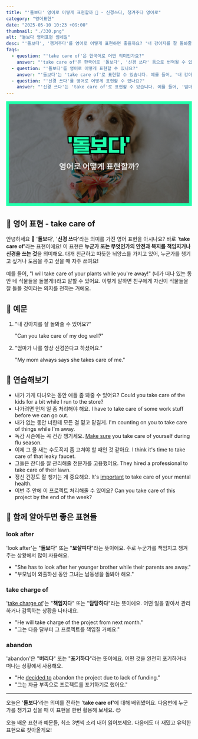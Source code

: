 ```yaml
---
title: "'돌보다' 영어로 어떻게 표현할까 🥰 - 신경쓰다, 챙겨주다 영어로"
category: "영어표현"
date: "2025-05-10 10:23 +09:00"
thumbnail: "./330.png"
alt: "돌보다 영어표현 썸네일"
desc: "'돌보다', '챙겨주다'를 영어로 어떻게 표현하면 좋을까요? '내 강아지를 잘 돌봐줄 수 있어요?', '엄마가 나에게 항상 나를 챙겨준다고 하셨어요.' 등을 영어로 표현하는 법을 배워봅시다. 다양한 예문을 통해서 연습하고 본인의 표현으로 만들어 보세요."
faqs:
  - question: "'take care of'은 한국어로 어떤 의미인가요?"
    answer: "'take care of'은 한국어로 '돌보다', '신경 쓰다' 등으로 번역될 수 있습니다. 누군가 또는 무엇인가의 안전과 복지를 책임지거나 신경을 쓰는 것을 의미해요."
  - question: "'돌보다'를 영어로 어떻게 표현할 수 있나요?"
    answer: "'돌보다'는 'take care of'로 표현할 수 있습니다. 예를 들어, '내 강아지를 잘 돌봐줄 수 있어요?'는 'Can you take care of my dog well?'로 말할 수 있습니다."
  - question: "'신경 쓰다'를 영어로 어떻게 표현할 수 있나요?"
    answer: "'신경 쓰다'는 'take care of'로 표현할 수 있습니다. 예를 들어, '엄마가 나에게 항상 나를 챙겨준다고 하셨어요.'는 'My mom always says she takes care of me.'로 말할 수 있습니다."
---
```


!['돌보다' 영어표현 썸네일 이미지](./330.png)

## 🌟 영어 표현 - take care of

안녕하세요 👋 '**돌보다**', '**신경 쓰다**'라는 의미를 가진 영어 표현을 아시나요? 바로 '**take care of**'라는 표현이에요! 이 표현은 **누군가 또는 무엇인가의 안전과 복지를 책임지거나 신경을 쓰는 것**을 의미해요. 대개 친근하고 따뜻한 뉘앙스를 가지고 있어, 누군가를 챙기고 싶거나 도움을 주고 싶을 때 자주 쓰여요!

예를 들어, "I will take care of your plants while you're away!" (네가 떠나 있는 동안 네 식물들을 돌볼게!)라고 말할 수 있어요. 이렇게 말하면 친구에게 자신이 식물들을 잘 돌볼 것이라는 의지를 전하는 거에요.

## 📖 예문

1. "내 강아지를 잘 돌봐줄 수 있어요?"

   "Can you take care of my dog well?"

2. "엄마가 나를 항상 신경쓴다고 하셨어요."

   "My mom always says she takes care of me."

## 💬 연습해보기

<ul data-interactive-list>
  <li data-interactive-item>
    <span data-toggler>내가 가게 다녀오는 동안 애들 좀 봐줄 수 있어요?</span>
    <span data-answer>Could you take care of the kids for a bit while I run to the store?</span>
  </li>
  <li data-interactive-item>
    <span data-toggler>나가려면 먼저 일 좀 처리해야 해요.</span>
    <span data-answer>I have to take care of some work stuff before we can go out.</span>
  </li>
  <li data-interactive-item>
    <span data-toggler>내가 없는 동안 너한테 모든 걸 믿고 맡길게.</span>
    <span data-answer>I'm counting on you to take care of things while I'm away.</span>
  </li>
  <li data-interactive-item>
    <span data-toggler>독감 시즌에는 꼭 건강 챙기세요.</span>
    <span data-answer><a href="/blog/in-english/232.make-sure/">Make sure</a> you take care of yourself during flu season.</span>
  </li>
  <li data-interactive-item>
    <span data-toggler>이제 그 물 새는 수도꼭지 좀 고쳐야 할 때인 것 같아요.</span>
    <span data-answer>I think it's time to take care of that leaky faucet.</span>
  </li>
  <li data-interactive-item>
    <span data-toggler>그들은 잔디를 잘 관리해줄 전문가를 고용했어요.</span>
    <span data-answer>They hired a professional to take care of their lawn.</span>
  </li>
  <li data-interactive-item>
    <span data-toggler>정신 건강도 잘 챙기는 게 중요해요.</span>
    <span data-answer>It's <a href="/blog/in-english/318.important/">important</a> to take care of your mental health.</span>
  </li>
  <li data-interactive-item>
    <span data-toggler>이번 주 안에 이 프로젝트 처리해줄 수 있어요?</span>
    <span data-answer>Can you take care of this project by the end of the week?</span>
  </li>
</ul>

## 🤝 함께 알아두면 좋은 표현들

### look after

'look after'는 "**돌보다**" 또는 "**보살피다**"라는 뜻이에요. 주로 누군가를 책임지고 챙겨주는 상황에서 많이 사용해요.

- "She has to look after her younger brother while their parents are away."
- "부모님이 외출하신 동안 그녀는 남동생을 돌봐야 해요."

### take charge of

'[take charge of](/blog/in-english/334.take-charge/)'는 "**책임지다**" 또는 "**담당하다**"라는 뜻이에요. 어떤 일을 맡아서 관리하거나 감독하는 상황을 나타내요.

- "He will take charge of the project from next month."
- "그는 다음 달부터 그 프로젝트를 책임질 거예요."

### abandon

'abandon'은 "**버리다**" 또는 "**포기하다**"라는 뜻이에요. 어떤 것을 완전히 포기하거나 떠나는 상황에서 사용해요.

- "He [decided to](/blog/in-english/062.decide-to/) abandon the project due to lack of funding."
- "그는 자금 부족으로 프로젝트를 포기하기로 했어요."

---

오늘은 '**돌보다**'라는 의미를 전하는 '**take care of**'에 대해 배워봤어요. 다음번에 누군가를 챙기고 싶을 때 이 표현을 한번 활용해 보세요. 😊

오늘 배운 표현과 예문들, 최소 3번씩 소리 내어 읽어보세요. 다음에도 더 재밌고 유익한 표현으로 찾아올게요!
